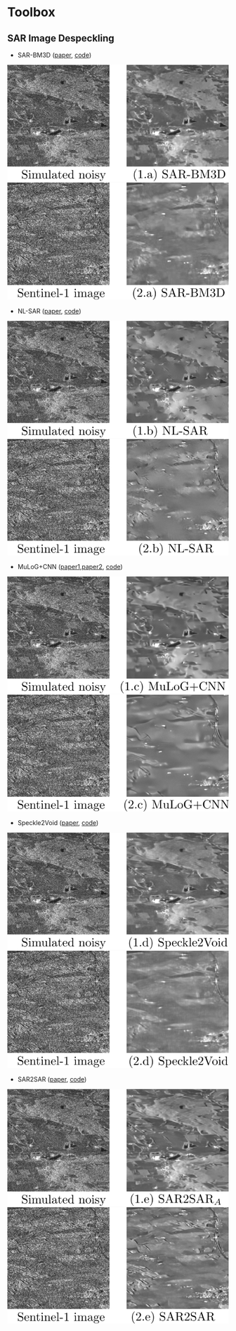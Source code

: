 # Toolbox

## SAR Image Despeckling


- SAR-BM3D ([paper](https://ieeexplore.ieee.org/abstract/document/6564458?casa_token=0kPZY3PCIWQAAAAA:zX4dRU97MNB8WZFzbblMyueVn5QoLEgE7poZ4DRfBNCVLCsXjeAAQglwJsZbDDR65Hpqaqf4), [code](http://www.grip.unina.it/web-download.html?dir=JSROOT/SAR-BM3D))


![simu_SARBM3D](./img/simu_SARBM3D.png)
![real_SARBM3D](./img/real_SARBM3D.png)

- NL-SAR ([paper](https://scholar.google.com/scholar_url?url=https://ieeexplore.ieee.org/iel7/36/4358812/06905794.pdf%3Fcasa_token%3DvWHC9cshbxQAAAAA:cIdkE6aVbxXByga6knKY62NdoCu3t4gmM_6Ti_5v8mtWcWG6ftyHF876bOzfv39Ex3d3Iy4f&hl=fr&sa=T&oi=gsb-gga&ct=res&cd=0&d=16195860779042671272&ei=ZGXMYKSoNYjcmwG-64WICg&scisig=AAGBfm1PseS8p6LGGtv2MxXAw9L16H91cw), [code](https://www.charles-deledalle.fr/pages/nlsar.php))


![simu_NLSAR](./img/simu_NLSAR.png)
![real_NLSAR](./img/real_NLSAR.png)

- MuLoG+CNN ([paper1](https://scholar.google.com/scholar_url?url=https://ieeexplore.ieee.org/iel7/83/4358840/07944674.pdf%3Fcasa_token%3DA7u8mWTc7kIAAAAA:WH8ncjT0xu2NCpm7q57acd_Fc1lIBKdSOoajAlESItkSjiIqlFtj1rKXutddOGx22XBVX7Os&hl=fr&sa=T&oi=gsb-gga&ct=res&cd=0&d=6355785246459597091&ei=2WXMYP_wNsvhmQGx5IX4Cw&scisig=AAGBfm2we1Fn87WuVe6wo-XR5_3yfNas6w),[paper2](https://scholar.google.com/scholar_url?url=https://www.mdpi.com/2072-4292/12/16/2636/pdf&hl=fr&sa=T&oi=gsb-gga&ct=res&cd=0&d=15539376496507122988&ei=82XMYLHNGYXSmAGuvJ7YDw&scisig=AAGBfm2htZPDFVoRt29_oIe0NWRPuGQGPw), [code](https://www.charles-deledalle.fr/pages/mulog.php))


![simu_MuLoG](./img/simu_MuLoG.png)
![real_MuLoG](./img/real_MuLoG.png)

- Speckle2Void ([paper](https://scholar.google.com/scholar_url?url=https://ieeexplore.ieee.org/iel7/36/4358812/09383788.pdf%3Fcasa_token%3DERkCSfuyRQkAAAAA:yLo4vQurfnYR4VHImwuySazPbVsSAe7MlheWCDqogTUmX5xO1043MT_a9pz8_F01qr-CJF3K&hl=fr&sa=T&oi=gsb-gga&ct=res&cd=0&d=9057156299631691230&ei=fWbMYMWcKM6Fy9YP28-JiAM&scisig=AAGBfm0ei8BVsinYAQsypGbXwB7NGiOwpg), [code](https://github.com/diegovalsesia/speckle2void))

![simu_S2V](./img/simu_S2V.png)
![real_S2V](./img/real_S2V.png)

- SAR2SAR ([paper](https://scholar.google.com/scholar_url?url=https://ieeexplore.ieee.org/iel7/4609443/9314330/09399231.pdf&hl=fr&sa=T&oi=gsb-gga&ct=res&cd=0&d=9916710335779332870&ei=y2bMYLi-LojcmwG-64WICg&scisig=AAGBfm06WlK7OnvMmzV5w-nPPD5arVSgFg), [code](https://gitlab.telecom-paris.fr/ring/sar2sar))


![simu_S2S](./img/simu_S2S.png)
![real_S2S](./img/real_S2S.png)







